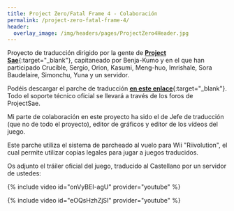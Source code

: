 ```yaml
---
title: Project Zero/Fatal Frame 4 - Colaboración
permalink: /project-zero-fatal-frame-4/
header:
  overlay_image: /img/headers/pages/ProjectZero4Header.jpg
---
```

Proyecto de traducción dirigido por la gente de [**Project Sae**](http://www.projectsae.es/sae.php){:target="_blank"}, 
capitaneado por Benja-Kumo y en el que han participado Crucible, Sergio, Orion, Kasumi, Meng-huo, 
Imrishale, Sora Baudelaire, Simonchu, Yuna y un servidor.

Podéis descargar el parche de traducción [**en este enlace**](http://www.projectsae.es/project-zero-4/parche-espanol.html){:target="_blank"}. 
Todo el soporte técnico oficial se llevará a través de los foros de ProjectSae.

Mi parte de colaboración en este proyecto ha sido el de Jefe de traducción (que no de todo el proyecto), 
editor de gráficos y editor de los vídeos del juego.

Este parche utiliza el sistema de parcheado al vuelo para Wii "Riivolution", el cual permite utilizar 
copias legales para jugar a juegos traducidos.

Os adjunto el tráiler oficial del juego, traducido al Castellano por un servidor de ustedes:

{% include video id="onVyBEI-agU" provider="youtube" %}

{% include video id="eOQsHzhZjSI" provider="youtube" %}